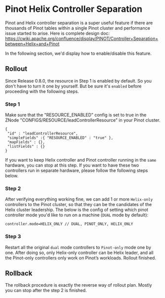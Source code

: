 # Pinot Helix Controller Separation

Pinot and Helix controller separation is a super useful feature if there are thousands of Pinot tables within a single Pinot cluster and performance issue started to arise. 
Here is complete design doc: https://cwiki.apache.org/confluence/display/PINOT/Controller+Separation+between+Helix+and+Pinot

In the following section, we'd display how to enable/disable this feature.

## Rollout

Since Release 0.8.0, the resource in Step 1 is enabled by default. So you don't have to turn it one by yourself. But be sure it's `enabled` before proceeding with the following steps.

### Step 1

Make sure that the "RESOURCE_ENABLED" config is set to true in the ZNode "CONFIGS/RESOURCE/leadControllerResource" in your Pinot cluster.
```
{
 "id" : "leadControllerResource",
 "simpleFields" :{ "RESOURCE_ENABLED" : "true" },
 "mapFields" : {},
 "listFields" : {}
}
```

If you want to keep Helix controller and Pinot controller running in the `same` hardware, you can stop at this step. If you want to have these two controllers run in separate hardware, please follow the following steps below.

### Step 2

After verifying everything working fine, we can add 1 or more `Helix-only` controllers to the Pinot cluster, so that they can be the candidates of the Helix cluster leadership.
The below is the config of setting which pinot controller mode you'd like to run on a machine (`DUAL` mode by default):
```
controller.mode=HELIX_ONLY // DUAL, PINOT_ONLY, HELIX_ONLY
```


### Step 3 
Restart all the original `dual` mode controllers to `Pinot-only` mode one by one. After doing so, only Helix-only controller can be Helix leader, and all the Pinot-only controllers only work on Pinot’s workloads. Rollout finished. 

## Rollback

The rollback procedure is exactly the reverse way of rollout plan. Mostly you can stop after the step 2 is finished.